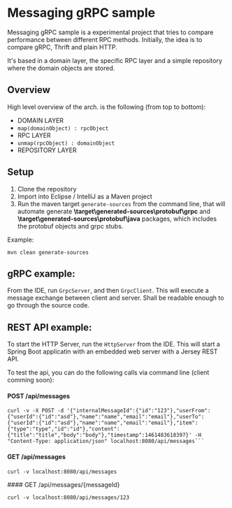Messaging gRPC sample
====

Messaging gRPC sample is a experimental project that tries to compare performance between different RPC methods. Initially, the idea is to compare gRPC, Thrift and plain HTTP. 

It's based in a domain layer, the specific RPC layer and a simple repository where the domain objects are stored.

Overview
---

High level overview of the arch. is the following (from top to bottom):

- DOMAIN LAYER
- `map(domainObject) : rpcObject `
- RPC LAYER
- `unmap(rpcObject) : domainObject `
- REPOSITORY LAYER

Setup
---

1. Clone the repository
2. Import into Eclipse / IntelliJ as a Maven project
3. Run the maven target `generate-sources` from the command line, that will automate generate **\target\generated-sources\protobuf\grpc** and **\target\generated-sources\protobuf\java** packages, which includes the protobuf objects and grpc stubs.

Example:

```
mvn clean generate-sources
```


gRPC example:
---

From the IDE, run `GrpcServer`, and then `GrpcClient`. This will execute a message exchange between client and server. Shall be readable enough to go through the source code.


REST API example:
---

To start the HTTP Server, run the `HttpServer` from the IDE. This will start a Spring Boot applicatin with an embedded web server with a Jersey REST API.

To test the api, you can do the following calls via command line (client comming soon):

#### POST /api/messages

```
curl -v -X POST -d '{"internalMessageId":{"id":"123"},"userFrom":{"userId":{"id":"asd"},"name":"name","email":"email"},"userTo":{"userId":{"id":"asd"},"name":"name","email":"email"},"item":{"type":"type","id":"id"},"content":{"title":"title","body":"body"},"timestamp":1461483618397}' -H "Content-Type: application/json" localhost:8080/api/messages```
```

#### GET /api/messages

```
curl -v localhost:8080/api/messages
```

#### GET /api/messages/{messageId}

```
curl -v localhost:8080/api/messages/123
```
